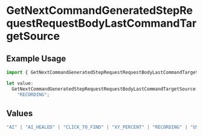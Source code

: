 # GetNextCommandGeneratedStepRequestRequestBodyLastCommandTargetSource

## Example Usage

```typescript
import { GetNextCommandGeneratedStepRequestRequestBodyLastCommandTargetSource } from "momentic/models/operations";

let value:
  GetNextCommandGeneratedStepRequestRequestBodyLastCommandTargetSource =
    "RECORDING";
```

## Values

```typescript
"AI" | "AI_HEALED" | "CLICK_TO_FIND" | "XY_PERCENT" | "RECORDING" | "USER_CSS_SELECTOR"
```